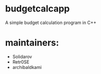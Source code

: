 # budgetcalcapp
A simple budget calculation program in C++

# maintainers:
- Solidarov
- Retr0SE
- archibaldkami
